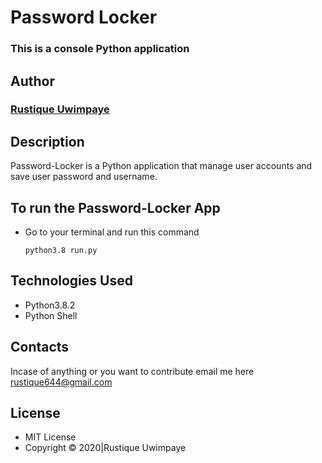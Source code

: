 # Password Locker
### This is a console Python application

## Author 

### **[Rustique Uwimpaye](https://github.com/Rustique-Uwimpaye)**

## Description

Password-Locker is a Python application that manage user accounts and save user password and username.

## To run the Password-Locker App

* Go to your terminal and run this command

  `python3.8 run.py`

## Technologies Used

* Python3.8.2
* Python Shell


## Contacts
Incase of anything or you want to contribute email me here rustique644@gmail.com


## License
* MIT License <br>
* Copyright © 2020|Rustique Uwimpaye